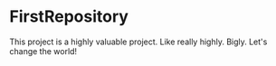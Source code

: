 # FirstRepository
This project is a highly valuable project. Like really highly. Bigly. 
Let's change the world! 

